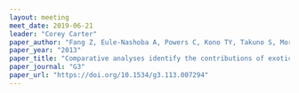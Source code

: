 ```yaml
---
layout: meeting
meet_date: 2019-06-21
leader: "Corey Carter"
paper_author: "Fang Z, Eule-Nashoba A, Powers C, Kono TY, Takuno S, Morrell P, Smith KP"
paper_year: "2013"
paper_title: "Comparative analyses identify the contributions of exotic donors to disease resistance in a barley experimental population"
paper_journal: "G3"
paper_url: "https://doi.org/10.1534/g3.113.007294"
---
```

